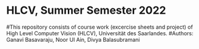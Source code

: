 # HLCV, Summer Semester 2022
#This repository consists of course work (excercise sheets and project) of High Level Computer Vision  (HLCV), Universität des Saarlandes.
#Authors: Ganavi Basavaraju, Noor Ul Ain, Divya Balasubramani
